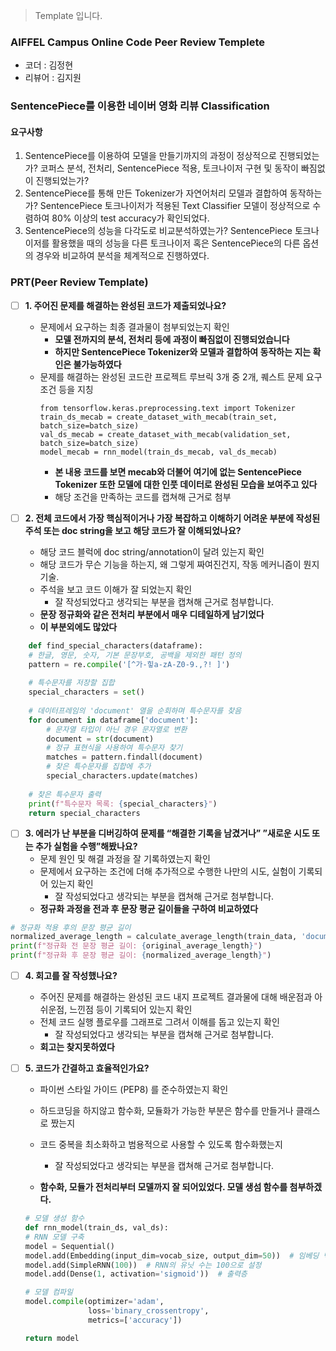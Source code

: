 > Template 입니다. 

### AIFFEL Campus Online Code Peer Review Templete
- 코더 : 김정현
- 리뷰어 : 김지원

### SentencePiece를 이용한 네이버 영화 리뷰 Classification
#### 요구사항
1. SentencePiece를 이용하여 모델을 만들기까지의 과정이 정상적으로 진행되었는가?	코퍼스 분석, 전처리, SentencePiece 적용, 토크나이저 구현 및 동작이 빠짐없이 진행되었는가?
2. SentencePiece를 통해 만든 Tokenizer가 자연어처리 모델과 결합하여 동작하는가?	SentencePiece 토크나이저가 적용된 Text Classifier 모델이 정상적으로 수렴하여 80% 이상의 test accuracy가 확인되었다.
3. SentencePiece의 성능을 다각도로 비교분석하였는가?	SentencePiece 토크나이저를 활용했을 때의 성능을 다른 토크나이저 혹은 SentencePiece의 다른 옵션의 경우와 비교하여 분석을 체계적으로 진행하였다.


### PRT(Peer Review Template)
- [ ]  **1. 주어진 문제를 해결하는 완성된 코드가 제출되었나요?**
    - 문제에서 요구하는 최종 결과물이 첨부되었는지 확인
        - **모델 전까지의 분석, 전처리 등에 과정이 빠짐없이 진행되었습니다**
        - **하지만 SentencePiece Tokenizer와 모델과 결합하여 동작하는 지는 확인은 불가능하였다**
    - 문제를 해결하는 완성된 코드란 프로젝트 루브릭 3개 중 2개, 
    퀘스트 문제 요구조건 등을 지칭
        ```
        from tensorflow.keras.preprocessing.text import Tokenizer
        train_ds_mecab = create_dataset_with_mecab(train_set, batch_size=batch_size)
        val_ds_mecab = create_dataset_with_mecab(validation_set, batch_size=batch_size)
        model_mecab = rnn_model(train_ds_mecab, val_ds_mecab)
        ```
        - **본 내용 코드를 보면 mecab와 더불어 여기에 없는 SentencePiece Tokenizer 또한 모델에 대한 인풋 데이터로 완성된 모습을 보여주고 있다**
        - 해당 조건을 만족하는 코드를 캡쳐해 근거로 첨부
    
- [ ]  **2. 전체 코드에서 가장 핵심적이거나 가장 복잡하고 이해하기 어려운 부분에 작성된 
주석 또는 doc string을 보고 해당 코드가 잘 이해되었나요?**
    - 해당 코드 블럭에 doc string/annotation이 달려 있는지 확인
    - 해당 코드가 무슨 기능을 하는지, 왜 그렇게 짜여진건지, 작동 메커니즘이 뭔지 기술.
    - 주석을 보고 코드 이해가 잘 되었는지 확인
        - 잘 작성되었다고 생각되는 부분을 캡쳐해 근거로 첨부합니다.
    - **문장 정규화와 같은 전처리 부분에서 매우 디테일하게 남기었다**    
    - **이 부분외에도 많았다**
```python
    def find_special_characters(dataframe):
    # 한글, 영문, 숫자, 기본 문장부호, 공백을 제외한 패턴 정의
    pattern = re.compile('[^가-힣a-zA-Z0-9.,?! ]')
    
    # 특수문자를 저장할 집합
    special_characters = set()
    
    # 데이터프레임의 'document' 열을 순회하며 특수문자를 찾음
    for document in dataframe['document']:
        # 문자열 타입이 아닌 경우 문자열로 변환
        document = str(document)
        # 정규 표현식을 사용하여 특수문자 찾기
        matches = pattern.findall(document)
        # 찾은 특수문자를 집합에 추가
        special_characters.update(matches)
    
    # 찾은 특수문자 출력
    print(f"특수문자 목록: {special_characters}")
    return special_characters
```  
    
        
- [ ]  **3. 에러가 난 부분을 디버깅하여 문제를 “해결한 기록을 남겼거나” 
”새로운 시도 또는 추가 실험을 수행”해봤나요?**
    - 문제 원인 및 해결 과정을 잘 기록하였는지 확인
    - 문제에서 요구하는 조건에 더해 추가적으로 수행한 나만의 시도, 
    실험이 기록되어 있는지 확인
        - 잘 작성되었다고 생각되는 부분을 캡쳐해 근거로 첨부합니다.
    - **정규화 과정을 전과 후 문장 평균 길이들을 구하여 비교하였다**
```python
# 정규화 적용 후의 문장 평균 길이
normalized_average_length = calculate_average_length(train_data, 'document')
print(f"정규화 전 문장 평균 길이: {original_average_length}")
print(f"정규화 후 문장 평균 길이: {normalized_average_length}")
```
        
- [ ]  **4. 회고를 잘 작성했나요?**
    - 주어진 문제를 해결하는 완성된 코드 내지 프로젝트 결과물에 대해
    배운점과 아쉬운점, 느낀점 등이 기록되어 있는지 확인
    - 전체 코드 실행 플로우를 그래프로 그려서 이해를 돕고 있는지 확인
        - 잘 작성되었다고 생각되는 부분을 캡쳐해 근거로 첨부합니다.
    - **회고는 찾지못하였다**
        
- [ ]  **5. 코드가 간결하고 효율적인가요?**
    - 파이썬 스타일 가이드 (PEP8) 를 준수하였는지 확인
    - 하드코딩을 하지않고 함수화, 모듈화가 가능한 부분은 함수를 만들거나 클래스로 짰는지
    - 코드 중복을 최소화하고 범용적으로 사용할 수 있도록 함수화했는지
        - 잘 작성되었다고 생각되는 부분을 캡쳐해 근거로 첨부합니다.
        
    - **함수화, 모듈가 전처리부터 모델까지 잘 되어있었다. 모델 생섬 함수를 첨부하겠다.**
    ```python
    # 모델 생성 함수
    def rnn_model(train_ds, val_ds):
    # RNN 모델 구축
    model = Sequential()
    model.add(Embedding(input_dim=vocab_size, output_dim=50))  # 임베딩 벡터의 차원은 100으로 설정
    model.add(SimpleRNN(100))  # RNN의 유닛 수는 100으로 설정
    model.add(Dense(1, activation='sigmoid'))  # 출력층

    # 모델 컴파일
    model.compile(optimizer='adam',
                  loss='binary_crossentropy',
                  metrics=['accuracy'])

    return model
    ```


